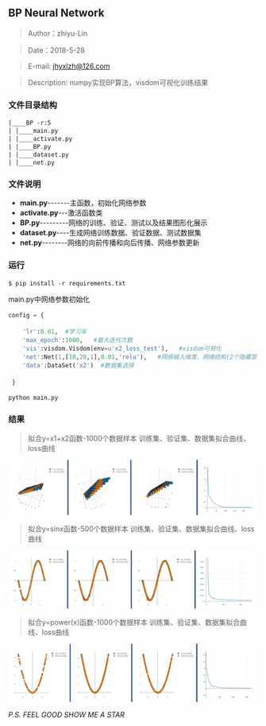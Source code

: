 ## BP Neural Network

>Author：zhiyu-Lin

>Date：2018-5-28

>E-mail: jhyxlzh@126.com

>Description: numpy实现BP算法，visdom可视化训练结果

### 文件目录结构

```
|____BP -r:5
| |____main.py
| |____activate.py
| |____BP.py
| |____dataset.py
| |____net.py
```

### 文件说明

- **main.py**-------主函数，初始化网络参数
- **activate.py**---激活函数类
- **BP.py**---------网络的训练、验证、测试以及结果图形化展示
- **dataset.py**----生成网络训练数据、验证数据、测试数据集
- **net.py**--------网络的向前传播和向后传播、网络参数更新

### 运行

```shell
$ pip install -r requirements.txt
```

main.py中网络参数初始化

```python
config = {
    
    'lr':0.01,	#学习率
    'max_epoch':1000,	#最大迭代次数
    'vis':visdom.Visdom(env=u'x2_loss_test'),	#visdom可视化
    'net':Net(1,[10,20,1],0.01,'relu'),   #网络输入维度、网络结构(2个隐藏层；1输出）、学习率、激活函数
    'data':DataSet('x2')  #数据集选择
        
 }
```

```python
python main.py
```
### 结果
>拟合y=x1+x2函数-1000个数据样本 训练集、验证集、数据集拟合曲线、loss曲线

![](./static/imgs/plus.png)

>拟合y=sinx函数-500个数据样本 训练集、验证集、数据集拟合曲线、loss曲线

![](./static/imgs/sinx.png)

>拟合y=power(x)函数-1000个数据样本 训练集、验证集、数据集拟合曲线、loss曲线

![](./static/imgs/x2.png)




*P.S. FEEL GOOD SHOW ME A STAR*
